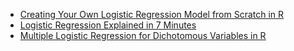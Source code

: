 
- [Creating Your Own Logistic Regression Model from Scratch in R](https://towardsdatascience.com/creating-your-own-logistic-regression-model-from-scratch-in-r-ce719a49e10b)
- [Logistic Regression Explained in 7 Minutes](https://towardsdatascience.com/logistic-regression-explained-in-7-minutes-f648bf44d53e)
- [Multiple Logistic Regression for Dichotomous Variables in R](https://towardsdatascience.com/multiple-logistic-regression-in-r-aa65c2a91e22)


